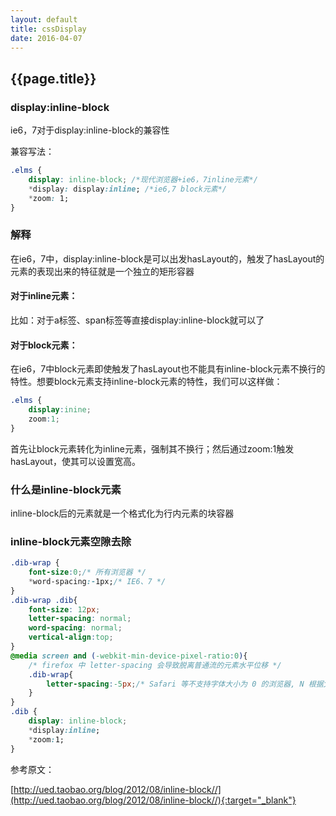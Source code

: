 ```yaml
---
layout: default
title: cssDisplay
date: 2016-04-07
---
```


## {{page.title}}

### display:inline-block

ie6，7对于display:inline-block的兼容性

兼容写法：

```css
.elms {
    display: inline-block; /*现代浏览器+ie6，7inline元素*/
    *display: display:inline; /*ie6,7 block元素*/
    *zoom: 1;
}
```

### 解释

在ie6，7中，display:inline-block是可以出发hasLayout的，触发了hasLayout的元素的表现出来的特征就是一个独立的矩形容器

#### 对于inline元素：

比如：对于a标签、span标签等直接display:inline-block就可以了

#### 对于block元素：

在ie6，7中block元素即使触发了hasLayout也不能具有inline-block元素不换行的特性。想要block元素支持inline-block元素的特性，我们可以这样做：

```css
.elms {
    display:inine;
    zoom:1;
}
```

首先让block元素转化为inline元素，强制其不换行；然后通过zoom:1触发hasLayout，使其可以设置宽高。

### 什么是inline-block元素

inline-block后的元素就是一个格式化为行内元素的块容器


### inline-block元素空隙去除

```css
.dib-wrap {
    font-size:0;/* 所有浏览器 */
    *word-spacing:-1px;/* IE6、7 */
}
.dib-wrap .dib{
    font-size: 12px;
    letter-spacing: normal;
    word-spacing: normal;
    vertical-align:top;
}
@media screen and (-webkit-min-device-pixel-ratio:0){
    /* firefox 中 letter-spacing 会导致脱离普通流的元素水平位移 */
    .dib-wrap{
        letter-spacing:-5px;/* Safari 等不支持字体大小为 0 的浏览器, N 根据父级字体调节*/
    }
}
.dib {
    display: inline-block;
    *display:inline;
    *zoom:1;
}
```


参考原文：

[http://ued.taobao.org/blog/2012/08/inline-block//](http://ued.taobao.org/blog/2012/08/inline-block//){:target="_blank"}  










